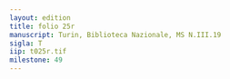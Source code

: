 ```yaml
---
layout: edition
title: folio 25r
manuscript: Turin, Biblioteca Nazionale, MS N.III.19
sigla: T
iip: t025r.tif
milestone: 49
---
```

